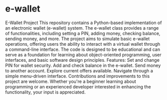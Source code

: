 # e-wallet
 E-Wallet Project  This repository contains a Python-based implementation of an electronic wallet (e-wallet) system. The e-wallet class provides a range of functionalities, including setting a PIN, adding money, checking balance, sending money, and more. The project aims to simulate basic e-wallet operations, offering users the ability to interact with a virtual wallet through a command-line interface. The code is designed to be educational and can serve as a foundation for learning about object-oriented programming, user interfaces, and basic software design principles.  Features:  Set and change PIN for wallet security. Add and check balance in the e-wallet. Send money to another account. Explore current offers available. Navigate through a simple menu-driven interface. Contributions and improvements to this project are welcome. Whether you're a beginner learning about programming or an experienced developer interested in enhancing the functionality, your input is appreciated.

